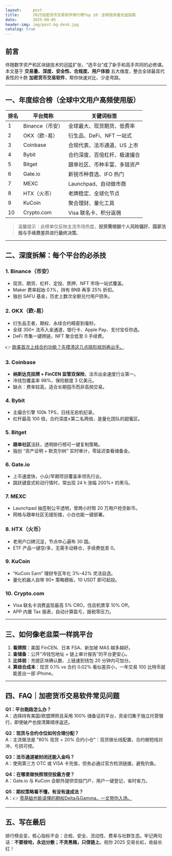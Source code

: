 ```yaml
---
layout:     post
title:      2025加密货币交易软件排行榜Top 10：全球投资者优选指南
date:       2025-09-05
header-img: img/post-bg-desk.jpg
catalog: true
---
```


## 前言  
伴随数字资产和区块链技术的迅猛扩张，“选平台”成了新手和高手共同的必修课。本文基于 **交易量、深度、安全性、合规度、用户体验** 五大维度，整合全球最具代表性的十款 **加密货币交易软件**，帮你快速对比、少走弯路。

---

## 一、年度综合榜（全球中文用户高频使用版）

| 排名 | 平台简称 | 关键词标签 |
|------|----------|------------|
| 1 | Binance（币安） | 全球最大、现货期货、低费率 |
| 2 | OKX（欧-易） | 衍生品、DeFi、NFT 一站式 |
| 3 | Coinbase | 合规代表、法币通道、US 上市 |
| 4 | Bybit | 合约深度、百倍杠杆、极速撮合 |
| 5 | Bitget | 跟单社区、币种丰富、多链资产 |
| 6 | Gate.io | 新锐币种首选、IFO 热门 |
| 7 | MEXC | Launchpad、自动做市商 |
| 8 | HTX（火币） | 老牌稳定、全球化节点 |
| 9 | KuCoin | 聚合理财、量化工具 |
| 10 | Crypto.com | Visa 联名卡、积分返佣 |

> 温馨提示：此榜单仅反映主流市场热度，**投资需根据个人风险偏好、国家法规与手续费差异进行最终决策**。

---

## 二、深度拆解：每个平台的必杀技

### 1. Binance（币安）  
- 现货、期货、杠杆、定投、质押、NFT 市场一站式覆盖。  
- Maker 费率起始 0.1%，持有 BNB 再享 25% 折扣。  
- 独创 SAFU 基金，历史上数次全额兑付用户损失。  

### 2. OKX（欧-易）  
- 衍生品王者，期权、永续合约精密到毫秒。  
- 全球 350+ 法币入金通道，银行卡、Apple Pay、支付宝任你选。  
- DeFi 市集一键跨链，NFT 聚合低至 0 手续费。  

👉 [欧美首次上线合约功能？先摸清这几点隐形规则再出手。](https://okxdog.com/)

### 3. Coinbase  
- **纳斯达克挂牌 + FinCEN 监管双保险**，法币出金速度行业第一。  
- 冷钱包覆盖率 98%，保险额度 3 亿美元。  
- 缺点：费率较高，适合长期囤币而非高频交易。

### 4. Bybit  
- 主撮合引擎 100k TPS，日线无宕机纪录。  
- 杠杆最高 100 倍，合约深度≥第二名两倍，是量化团队的甜蜜区。  

### 5. Bitget  
- **跟单社区**活跃，透明排行榜可一键复制策略。  
- 独创 “资产证明 + 默克尔树” 实时审计，零延迟查看储备金。

### 6. Gate.io  
- 上币速度快，小众/早期项目覆盖率领先行业。  
- 跳跃键盘式轮动行情时，常出现 24 h 涨幅 200%+ 的黑马。  

### 7. MEXC  
- Launchpad 抽签制公平透明，曾两小时帮 20 万用户抢空新币。  
- 网格与跟单社区无缝衔接，小白也能一键部署。

### 8. HTX（火币）  
- 老用户口碑沉淀，节点中心遍布 30 国。  
- ETF 产品一键空/多，无需手动移仓，手续费低至 0。

### 9. KuCoin  
- “KuCoin Earn” 理财专区年化 3%–42% 灵活自选。  
- 量化机器人自带 90+ 策略模板，10 USDT 即可起投。  

### 10. Crypto.com  
- Visa 联名卡消费返现最高 5% CRO，住店机票享 10% Off。  
- APP 内置 Tax 报表，自动计算盈亏，报税零压力。  

---

## 三、如何像老韭菜一样挑平台  
1. **看牌照**：美国 FinCEN、日本 FSA、新加坡 MAS 越多越好。  
2. **查储备**：公开“冷钱包地址 + 链上审计报告”的平台更安心。  
3. **比体验**：充提区块确认数、上链速到钱包 20 分钟内可加分。  
4. **算综合成本**：现货 0.1% vs 合约 0.02% 看似差异小，一年交易 100 比特币就能差出一部 iPhone。  

---

## 四、FAQ｜加密货币交易软件常见问题

**Q1：平台跑路怎么办？**  
A：选择持有美国/欧盟牌照且采用 100% 储备证的平台，资金归集于独立托管银行，即使破产也按清算顺序返还。

**Q2：现货与合约仓位如何合理分配？**  
A：主流做法是 "80% 现货 + 20% 合约小仓"：现货做长线配置，合约做短线对冲，亏损可控。

**Q3：法币通道被封闭还能入金吗？**  
A：使用第三方 OTC 或 VISA 卡充值，但务必通过官方检测链接，避免钓鱼。

**Q4：在哪里做快照领空投最方便？**  
A：Gate.io 与 KuCoin 会额外提供空投门户，用户一键登记，省时省力。

**Q5：期权策略看不懂，有没有速成法？**  
A：👉 [零基础也能读懂的期权Delta与Gamma，一文带你入场。](https://okxdog.com/)

---

## 五、写在最后  
排行榜会变，核心指标不会：合规、安全、流动性、费率与社群生态。牢记两句话：**不要梭哈，永远分散；不贪黑箱，只信链上**。祝你 2025 交易长虹，收益长红！